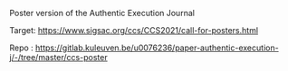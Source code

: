 
Poster version of the Authentic Execution Journal

Target: https://www.sigsac.org/ccs/CCS2021/call-for-posters.html

Repo  : https://gitlab.kuleuven.be/u0076236/paper-authentic-execution-j/-/tree/master/ccs-poster


